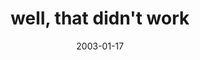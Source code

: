 ---
layout: base.njk
title : 'well, that didn&#39;t work' 
view_title : 'well, that didn&#39;t work' 
year : '2003' 
date : '2003-01-17' 
img_file : '/drawing/wellthatdidntwork.png' 
html_file : 'wellthatdidntwork' 
next_html : 'itmademesick.html' 
year_order : '14' 
permalink : "title/{{html_file}}.html"
---